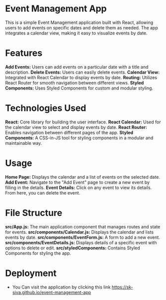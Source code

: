 # Event Management App

This is a simple Event Management application built with React, allowing users to add events on specific dates and delete them as needed. The app integrates a calendar view, making it easy to visualize events by date.

# Features

**Add Events:** Users can add events on a particular date with a title and description.
**Delete Events:** Users can easily delete events.
**Calendar View:** Integrated with React Calendar to display events by date.
**Routing:** Utilizes React Router for smooth navigation between different views.
**Styled Components:** Uses Styled Components for custom and modular styling.

# Technologies Used

**React:** Core library for building the user interface.
**React Calendar:** Used for the calendar view to select and display events by date.
**React Router:** Enables navigation between different pages of the app.
**Styled Components:** A CSS-in-JS tool for styling components in a modular and maintainable way.

# Usage

**Home Page:** Displays the calendar and a list of events on the selected date.
**Add Event:** Navigate to the "Add Event" page to create a new event by filling in the details.
**Event Details:** Click on any event to view its details. From here, you can delete the event.

# File Structure
**src/App.js:** The main application component that manages routes and state for events.
**src/components/Calendar.js:** Displays the calendar and lists events by date.
**src/components/EventForm.js:** A form to add a new event.
**src/components/EventDetails.js:** Displays details of a specific event with options to delete or edit.
**src/styledComponents:** Contains Styled Components for styling the app.

# Deployment

 - You Can visit the application  by clicking this link https://sk-siva.github.io/event-management-app